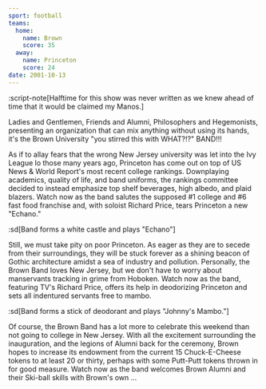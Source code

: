 ```yaml
---
sport: football
teams:
  home:
    name: Brown
    score: 35
  away:
    name: Princeton
    score: 24
date: 2001-10-13
---
```


:script-note[Halftime for this show was never written as we knew ahead of time that it would be claimed my Manos.]

Ladies and Gentlemen, Friends and Alumni, Philosophers and Hegemonists, presenting an organization that can mix anything without using its hands, it's the Brown University "you stirred this with WHAT?!?" BAND!!!

As if to allay fears that the wrong New Jersey university was let into the Ivy League lo those many years ago, Princeton has come out on top of US News & World Report's most recent college rankings. Downplaying academics, quality of life, and band uniforms, the rankings committee decided to instead emphasize top shelf beverages, high albedo, and plaid blazers. Watch now as the band salutes the supposed #1 college and #6 fast food franchise and, with soloist Richard Price, tears Princeton a new "Echano."

:sd[Band forms a white castle and plays "Echano"]

Still, we must take pity on poor Princeton. As eager as they are to secede from their surroundings, they will be stuck forever as a shining beacon of Gothic architecture amidst a sea of industry and pollution. Personally, the Brown Band loves New Jersey, but we don't have to worry about manservants tracking in grime from Hoboken. Watch now as the band, featuring TV's Richard Price, offers its help in deodorizing Princeton and sets all indentured servants free to mambo.

:sd[Band forms a stick of deodorant and plays "Johnny's Mambo."]

Of course, the Brown Band has a lot more to celebrate this weekend than not going to college in New Jersey. With all the excitement surrounding the inauguration, and the legions of Alumni back for the ceremony, Brown hopes to increase its endowment from the current 15 Chuck-E-Cheese tokens to at least 20 or thirty, perhaps with some Putt-Putt tokens thrown in for good measure. Watch now as the band welcomes Brown Alumni and their Ski-ball skills with Brown's own ...
